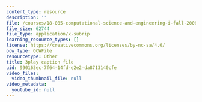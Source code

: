 ```yaml
---
content_type: resource
description: ''
file: /courses/18-085-computational-science-and-engineering-i-fall-2008/990163ec7f6414fde2e2da8713140cfe_28tqrlZSMhk.srt
file_size: 62744
file_type: application/x-subrip
learning_resource_types: []
license: https://creativecommons.org/licenses/by-nc-sa/4.0/
ocw_type: OCWFile
resourcetype: Other
title: 3play caption file
uid: 990163ec-7f64-14fd-e2e2-da8713140cfe
video_files:
  video_thumbnail_file: null
video_metadata:
  youtube_id: null
---
```

